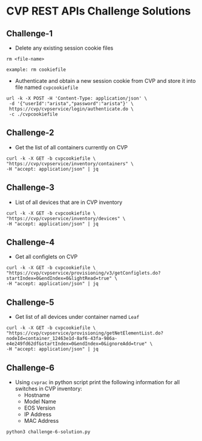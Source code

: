 # CVP REST APIs Challenge Solutions

## Challenge-1

- Delete any existing session cookie files

```shell
rm <file-name>

example: rm cookiefile
```

- Authenticate and obtain a new session cookie from CVP and store it into file named `cvpcookiefile`

```shell
url -k -X POST -H 'Content-Type: application/json' \
 -d '{"userId":"arista","password":"arista"}' \
 https://cvp/cvpservice/login/authenticate.do \
 -c ./cvpcookiefile
```

## Challenge-2

- Get the list of all containers currently on CVP

```shell
curl -k -X GET -b cvpcookiefile \
"https://cvp/cvpservice/inventory/containers" \
-H "accept: application/json" | jq
```

## Challenge-3

- List of all devices that are in CVP inventory

```shell
curl -k -X GET -b cvpcookiefile \
"https://cvp/cvpservice/inventory/devices" \
-H "accept: application/json" | jq
```

## Challenge-4

- Get all configlets on CVP

```shell
curl -k -X GET -b cvpcookiefile \
"https://cvp/cvpservice/provisioning/v3/getConfiglets.do?startIndex=0&endIndex=0&lightRead=true" \
-H "accept: application/json" | jq
```

## Challenge-5

- Get list of all devices under container named `Leaf`

```shell
curl -k -X GET -b cvpcookiefile \
"https://cvp/cvpservice/provisioning/getNetElementList.do?nodeId=container_12463e1d-8af6-43fa-986a-e4e249fd62df&startIndex=0&endIndex=0&ignoreAdd=true" \
-H "accept: application/json" | jq
```

## Challenge-6

- Using `cvprac` in python script print the following information for all switches in  CVP inventory:
  - Hostname
  - Model Name
  - EOS Version
  - IP Address
  - MAC Address
  
```shell
python3 challenge-6-solution.py
```
